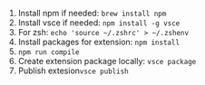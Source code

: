 1. Install npm if needed: `brew install npm`
2. Install vsce if needed: `npm install -g vsce`
3. For zsh: `echo 'source ~/.zshrc' > ~/.zshenv`
4. Install packages for extension: `npm install`
5. `npm run compile`
6. Create extension package locally: `vsce package`
7. Publish extesion`vsce publish`